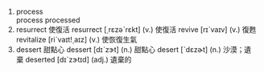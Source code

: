 1. process  
process
processed
2. resurrect  使復活
resurrect  [͵rɛzəˋrɛkt]  (v.)  使復活
revive  [rɪˋvaɪv]  (v.)  復甦
revitalize  [riˋvaɪt!͵aɪz]  (v.)  使恢復生氣
3. dessert  甜點心
dessert  [dɪˋzɝt]  (n.)  甜點心
desert  [ˋdɛzɚt]  (n.)  沙漠；遺棄
deserted  [dɪˋzɝtɪd]  (adj.)  遺棄的
